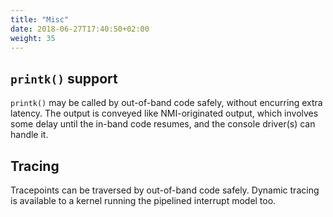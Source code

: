 ```yaml
---
title: "Misc"
date: 2018-06-27T17:40:50+02:00
weight: 35
---
```


## `printk()` support

`printk()` may be called by out-of-band code safely, without encurring
extra latency. The output is conveyed like NMI-originated output,
which involves some delay until the in-band code resumes, and the
console driver(s) can handle it.
    
## Tracing

Tracepoints can be traversed by out-of-band code safely. Dynamic
tracing is available to a kernel running the pipelined interrupt
model too.
